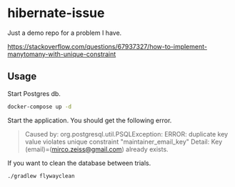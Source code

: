
# hibernate-issue

Just a demo repo for a problem I have.

https://stackoverflow.com/questions/67937327/how-to-implement-manytomany-with-unique-constraint

## Usage

Start Postgres db.

```bash
docker-compose up -d
```

Start the application. You should get the following error.

> Caused by: org.postgresql.util.PSQLException: ERROR: duplicate key value violates unique constraint "maintainer_email_key"
  Detail: Key (email)=(mirco.zeiss@gmail.com) already exists.

If you want to clean the database between trials.

```bash
./gradlew flywayclean
```